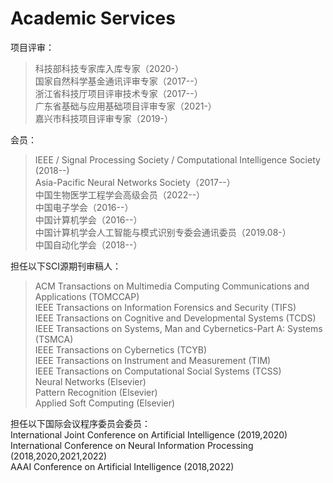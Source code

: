 ---
---

# Academic Services

项目评审：  
> 科技部科技专家库入库专家（2020-）  
> 国家自然科学基金通讯评审专家（2017--）  
> 浙江省科技厅项目评审技术专家（2017--）   
> 广东省基础与应用基础项目评审专家（2021-）  
> 嘉兴市科技项目评审专家（2019-）  

会员：  
> IEEE / Signal Processing Society / Computational Intelligence Society (2018--)  
> Asia-Pacific Neural Networks Society（2017--）  
> 中国生物医学工程学会高级会员（2022--）  
> 中国电子学会（2016--）  
> 中国计算机学会（2016--）  
> 中国计算机学会人工智能与模式识别专委会通讯委员（2019.08-）  
> 中国自动化学会（2018--）  

担任以下SCI源期刊审稿人：  
> ACM Transactions on Multimedia Computing Communications and Applications (TOMCCAP)  
IEEE Transactions on Information Forensics and Security (TIFS)  
IEEE Transactions on Cognitive and Developmental Systems (TCDS)  
IEEE Transactions on Systems, Man and Cybernetics-Part A: Systems (TSMCA)  
IEEE Transactions on Cybernetics (TCYB)  
IEEE Transactions on Instrument and Measurement (TIM)  
IEEE Transactions on Computational Social Systems (TCSS)  
Neural Networks (Elsevier)  
Pattern Recognition (Elsevier)  
Applied Soft Computing (Elsevier)  

担任以下国际会议程序委员会委员：  
International Joint Conference on Artificial Intelligence (2019,2020)  
International Conference on Neural Information Processing (2018,2020,2021,2022)  
AAAI Conference on Artificial Intelligence (2018,2022)  
